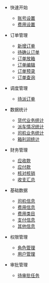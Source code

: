 - 快速开始
    - [账号设置](/account)
    - [费用设置](/fee)

- 订单管理
    - [新增订单](/addOrder)
    - [待确认订单](/unconfirmOrder)
    - [订单放箱](/orderPut)    
    - [订单编辑](/orderEdit)    
    - [订单预录](/orderPrerecord)    
    - [订单查询](/orderQuery) 

- 调度管理
    - [待派订单](/dispatchOrder)

- 数据统计
    - [货代业务统计](/freightData) 
    - [派车情况统计](/dispatchData) 
    - [司机业务统计](/driverData) 
    - [箱利润统计](/profitData)

- 财务管理
    - [应收款](/income) 
    - [应付款](/payment) 
    - [核对核销](/check) 
    - [收支汇总](/balance)

- 基础数据
    - [司机信息](/driver) 
    - [费用信息](/cost) 
    - [费用类目](/category) 
    - [支付信息](/paymentInfo)
    - [其他信息](/otherInfo) 

- 权限管理
    - [角色管理](/role) 
    - [用户管理](/user) 

- 审批管理
    - [待审批任务](/task) 
 
      

      
    